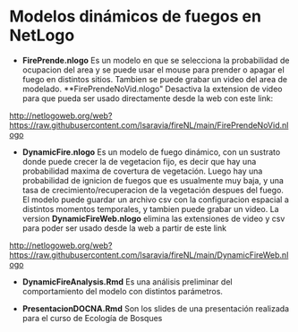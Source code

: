 # Modelos dinámicos de fuegos en NetLogo 

* **FirePrende.nlogo** Es un modelo en que se selecciona la probabilidad de ocupacion del area y se puede usar el mouse para prender o apagar el fuego en distintos sitios. Tambien se puede grabar un video del area de modelado. **FirePrendeNoVid.nlogo" Desactiva la extension de video para que pueda ser usado directamente desde la web con este link:

<http://netlogoweb.org/web?https://raw.githubusercontent.com/lsaravia/fireNL/main/FirePrendeNoVid.nlogo>

* **DynamicFire.nlogo** Es un modelo de fuego dinámico, con un sustrato donde puede crecer la de vegetacion fijo, es decir que hay una probabilidad maxima de covertura de vegetación. Luego hay una probabilidad de ignicion de fuegos que es usualmente muy baja, y una tasa de crecimiento/recuperacion de la vegetación despues del fuego. El modelo puede guardar un archivo csv con la configuracion espacial a distintos momentos temporales, y tambien puede grabar un video. La version **DynamicFireWeb.nlogo** elimina las extensiones de video y csv para poder ser usado desde la web a partir de este link

<http://netlogoweb.org/web?https://raw.githubusercontent.com/lsaravia/fireNL/main/DynamicFireWeb.nlogo>

* **DynamicFireAnalysis.Rmd** Es una análisis preliminar del comportamiento del modelo con distintos parámetros. 

* **PresentacionDOCNA.Rmd** Son los slides de una presentación realizada para el curso de Ecología de Bosques 
